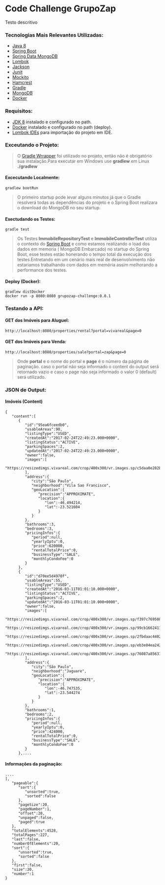 # Code Challenge GrupoZap

Testo descritivo

### Tecnologias Mais Relevantes Utilizadas:
* [Java 8](https://www.java.com/pt_BR/download/faq/java8.xml)
* [Spring Boot](https://spring.io/projects/spring-boot)
* [Spring Data MongoDB](https://projects.spring.io/spring-data-mongodb/)
* [Lombok](https://projectlombok.org/)
* [Jackson](https://github.com/FasterXML/jackson)
* [Junit](https://junit.org/junit4/)
* [Mockito](https://site.mockito.org/)
* [Hamcrest](http://hamcrest.org/)
* [Gradle](https://gradle.org/)
* [MongoDB](https://www.mongodb.com/)
* [Docker](https://www.docker.com/)

### Requisitos:

* [JDK 8](https://www.oracle.com/technetwork/pt/java/javase/downloads/jdk8-downloads-2133151.html) instalado e configurado no path.
* [Docker](https://docs.docker.com/install/) instalado e configurado no path (deploy).
* [Lombok IDEs](https://projectlombok.org/setup/overview) para importação do projeto em IDE.

### Exceutando o Projeto:

> O [Gradle Wrrapper](https://docs.gradle.org/current/userguide/gradle_wrapper.html) foi utilizado no projeto, então não é obrigatório sua instalação.Para executar em Windows use **gradlew** em Linux **./gradlew**

#### Excecutando Localmente:
```
gradlew bootRun
```
> O primeiro startup pode levar alguns minutos já que o Gradle resolverá todas as dependências do projeto e o Spring Boot realizara o download do MongoDB no seu startup.

#### Exectudando os Testes:
```
gradle test
```
> Os Testes **ImmobileRepositoryTest** e **ImmobileControllerTest** utiliza o contexto do [Spring Boot](https://docs.spring.io/spring-boot/docs/current/api/org/springframework/boot/test/context/SpringBootTest.html) e como estamos realizando o load dos dados em memoria ( MongoDB Embarcado) no startup do Spring Boot, esse testes estão honerando o tempo total da execução dos testes.Entretando em um cenário mais real de desenvolvimento não estariamos trabalhando com dados em memória assim melhorando a performance dos testes. 

#### Deploy (Docker):
```
gradlew distDocker
docker run -p 8080:8080 grupozap-challenge:0.0.1
```

### Testando a API:

#### GET dos Imóveis para Aluguel:
```
http://localhost:8080/properties/rental?portal=vivareal&page=0
```
#### GET dos Imóveis para Venda:
```
http://localhost:8080/properties/sale?portal=zap&page=0
```
> Onde **portal** e o nome do portal e **page** é o número da página de paginação. caso o portal não seja informado o content do output será retornado vazio e caso o page não seja informado o valor 0 (default) será utilizado.

### JSON de Output:

#### Imóveis (Content)
```
{
   "content":[
      {
         "id":"95ea6fceedb0",
         "usableAreas":90,
         "listingType":"USED",
         "createdAt":"2017-02-24T22:49:23.000+0000",
         "listingStatus":"ACTIVE",
         "parkingSpaces":2,
         "updatedAt":"2017-02-24T22:49:23.000+0000",
         "owner":false,
         "images":[
            "https://resizedimgs.vivareal.com/crop/400x300/vr.images.sp/c5daa0e282b925cd5feabb7aa38273ba.jpg"
         ],
         "address":{
            "city":"São Paulo",
            "neighborhood":"Vila Sao Francisco",
            "geoLocation":{
               "precision":"APPROXIMATE",
               "location":{
                  "lon":-46.494214,
                  "lat":-23.521604
               }
            }
         },
         "bathrooms":3,
         "bedrooms":3,
         "pricingInfos":{
            "period":null,
            "yearlyIptu":0,
            "price":620000,
            "rentalTotalPrice":0,
            "businessType":"SALE",
            "monthlyCondoFee":0
         }
      },
      {
         "id":"d70ee5d4970f",
         "usableAreas":55,
         "listingType":"USED",
         "createdAt":"2016-03-11T01:01:10.000+0000",
         "listingStatus":"ACTIVE",
         "parkingSpaces":2,
         "updatedAt":"2016-03-11T01:01:10.000+0000",
         "owner":false,
         "images":[
            "https://resizedimgs.vivareal.com/crop/400x300/vr.images.sp/f397c769508965effdf227598bc11465.jpg",
            "https://resizedimgs.vivareal.com/crop/400x300/vr.images.sp/99cb16624116fec5fab445d7cd79b6ad.jpg",
            "https://resizedimgs.vivareal.com/crop/400x300/vr.images.sp/2fbdaac44021a414d845214fb6e8b6e3.jpg",
            "https://resizedimgs.vivareal.com/crop/400x300/vr.images.sp/eb3e04ea242766ca3608a36195bb6c4c.jpg",
            "https://resizedimgs.vivareal.com/crop/400x300/vr.images.sp/76087a856315074cc961aac0eb990552.jpg"
         ],
         "address":{
            "city":"São Paulo",
            "neighborhood":"Jaguare",
            "geoLocation":{
               "precision":"APPROXIMATE",
               "location":{
                  "lon":-46.747535,
                  "lat":-23.544274
               }
            }
         },
         "bathrooms":1,
         "bedrooms":2,
         "pricingInfos":{
            "period":null,
            "yearlyIptu":0,
            "price":424000,
            "rentalTotalPrice":0,
            "businessType":"SALE",
            "monthlyCondoFee":0
         }
      },....
```
#### Informações da paginação:
```
....
],
   "pageable":{
      "sort":{
         "unsorted":true,
         "sorted":false
      },
      "pageSize":20,
      "pageNumber":1,
      "offset":20,
      "unpaged":false,
      "paged":true
   },
   "totalElements":4528,
   "totalPages":227,
   "last":false,
   "numberOfElements":20,
   "sort":{
      "unsorted":true,
      "sorted":false
   },
   "first":false,
   "size":20,
   "number":1
}
```

